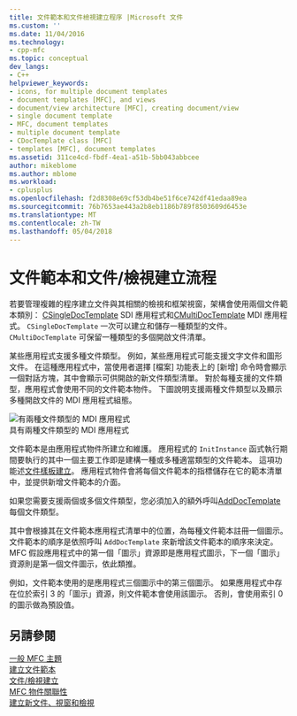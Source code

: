 ```yaml
---
title: 文件範本和文件檢視建立程序 |Microsoft 文件
ms.custom: ''
ms.date: 11/04/2016
ms.technology:
- cpp-mfc
ms.topic: conceptual
dev_langs:
- C++
helpviewer_keywords:
- icons, for multiple document templates
- document templates [MFC], and views
- document/view architecture [MFC], creating document/view
- single document template
- MFC, document templates
- multiple document template
- CDocTemplate class [MFC]
- templates [MFC], document templates
ms.assetid: 311ce4cd-fbdf-4ea1-a51b-5bb043abbcee
author: mikeblome
ms.author: mblome
ms.workload:
- cplusplus
ms.openlocfilehash: f2d8308e69cf53db4be51f6ce742df41edaa89ea
ms.sourcegitcommit: 76b7653ae443a2b8eb1186b789f8503609d6453e
ms.translationtype: MT
ms.contentlocale: zh-TW
ms.lasthandoff: 05/04/2018
---
```

# <a name="document-templates-and-the-documentview-creation-process"></a>文件範本和文件/檢視建立流程
若要管理複雜的程序建立文件與其相關的檢視和框架視窗，架構會使用兩個文件範本類別： [CSingleDocTemplate](../mfc/reference/csingledoctemplate-class.md) SDI 應用程式和[CMultiDocTemplate](../mfc/reference/cmultidoctemplate-class.md) MDI 應用程式。 `CSingleDocTemplate` 一次可以建立和儲存一種類型的文件。 `CMultiDocTemplate` 可保留一種類型的多個開啟文件清單。  
  
 某些應用程式支援多種文件類型。 例如，某些應用程式可能支援文字文件和圖形文件。 在這種應用程式中，當使用者選擇 [檔案] 功能表上的 [新增] 命令時會顯示一個對話方塊，其中會顯示可供開啟的新文件類型清單。 對於每種支援的文件類型，應用程式會使用不同的文件範本物件。 下圖說明支援兩種文件類型以及顯示多種開啟文件的 MDI 應用程式組態。  
  
 ![有兩種文件類型的 MDI 應用程式](../mfc/media/vc387h1.gif "vc387h1")  
具有兩種文件類型的 MDI 應用程式  
  
 文件範本是由應用程式物件所建立和維護。 應用程式的 `InitInstance` 函式執行期間要執行的其中一個主要工作即是建構一種或多種適當類型的文件範本。 這項功能述[文件樣板建立](../mfc/document-template-creation.md)。 應用程式物件會將每個文件範本的指標儲存在它的範本清單中，並提供新增文件範本的介面。  
  
 如果您需要支援兩個或多個文件類型，您必須加入的額外呼叫[AddDocTemplate](../mfc/reference/cwinapp-class.md#adddoctemplate)每個文件類型。  
  
 其中會根據其在文件範本應用程式清單中的位置，為每種文件範本註冊一個圖示。 文件範本的順序是依照呼叫 `AddDocTemplate` 來新增該文件範本的順序來決定。 MFC 假設應用程式中的第一個「圖示」資源即是應用程式圖示，下一個「圖示」資源則是第一個文件圖示，依此類推。  
  
 例如，文件範本使用的是應用程式三個圖示中的第三個圖示。 如果應用程式中存在位於索引 3 的「圖示」資源，則文件範本會使用該圖示。 否則，會使用索引 0 的圖示做為預設值。  
  
## <a name="see-also"></a>另請參閱  
 [一般 MFC 主題](../mfc/general-mfc-topics.md)   
 [建立文件範本](../mfc/document-template-creation.md)   
 [文件/檢視建立](../mfc/document-view-creation.md)   
 [MFC 物件關聯性](../mfc/relationships-among-mfc-objects.md)   
 [建立新文件、視窗和檢視](../mfc/creating-new-documents-windows-and-views.md)

